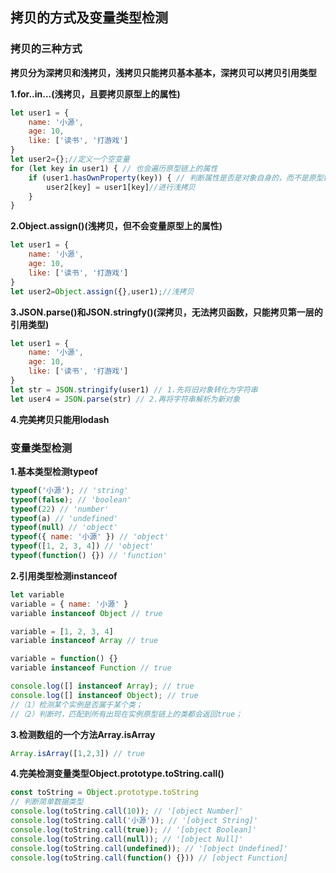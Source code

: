 ## 拷贝的方式及变量类型检测

### 拷贝的三种方式

**拷贝分为深拷贝和浅拷贝，浅拷贝只能拷贝基本基本，深拷贝可以拷贝引用类型**

**1.for..in...(浅拷贝，且要拷贝原型上的属性)**

```javascript
let user1 = {
	name: '小源',
	age: 10,
	like: ['读书', '打游戏']
}
let user2={};//定义一个空变量
for (let key in user1) { // 也会遍历原型链上的属性
	if (user1.hasOwnProperty(key)) { // 判断属性是否是对象自身的，而不是原型链上的
		user2[key] = user1[key]//进行浅拷贝
	}
}
```



**2.Object.assign()(浅拷贝，但不会变量原型上的属性)**

```javascript
let user1 = {
	name: '小源',
	age: 10,
	like: ['读书', '打游戏']
}
let user2=Object.assign({},user1);//浅拷贝
```



**3.JSON.parse()和JSON.stringfy()(深拷贝，无法拷贝函数，只能拷贝第一层的引用类型)**

```javascript
let user1 = {
	name: '小源',
	age: 10,
	like: ['读书', '打游戏']
}
let str = JSON.stringify(user1) // 1.先将旧对象转化为字符串
let user4 = JSON.parse(str) // 2.再将字符串解析为新对象
```

**4.完美拷贝只能用lodash**



### 变量类型检测

**1.基本类型检测typeof**

```javascript
typeof('小源'); // 'string'
typeof(false); // 'boolean'
typeof(22) // 'number'
typeof(a) // 'undefined'
typeof(null) // 'object'
typeof({ name: '小源' }) // 'object'
typeof([1, 2, 3, 4]) // 'object'
typeof(function() {}) // 'function'
```

**2.引用类型检测instanceof**

```javascript
let variable
variable = { name: '小源' }
variable instanceof Object // true

variable = [1, 2, 3, 4]
variable instanceof Array // true

variable = function() {}
variable instanceof Function // true

console.log([] instanceof Array); // true
console.log([] instanceof Object); // true
//（1）检测某个实例是否属于某个类；
//（2）判断时，匹配到所有出现在实例原型链上的类都会返回true；
```

**3.检测数组的一个方法Array.isArray**

```javascript
Array.isArray([1,2,3]) // true
```

**4.完美检测变量类型Object.prototype.toString.call()**

```javascript
const toString = Object.prototype.toString
// 判断简单数据类型
console.log(toString.call(10)); // '[object Number]'
console.log(toString.call('小源')); // '[object String]'
console.log(toString.call(true)); // '[object Boolean]'
console.log(toString.call(null)); // '[object Null]'
console.log(toString.call(undefined)); // '[object Undefined]'
console.log(toString.call(function() {})) // [object Function]
```





